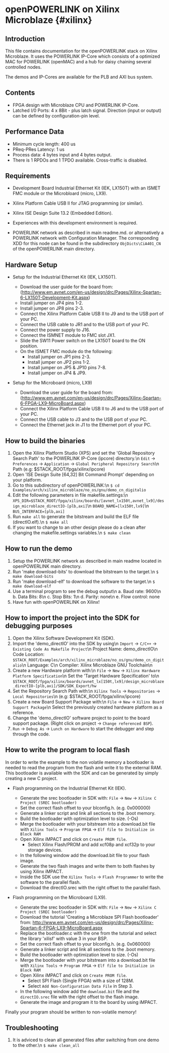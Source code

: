 openPOWERLINK on Xilinx Microblaze {#xilinx}
==================================

## Introduction

This file contains documentation for the openPOWERLINK stack on Xilinx
Microblaze. It uses the POWERLINK IP-Core which consists of a optimized MAC
for POWERLINK (openMAC) and a hub for daisy chaining several controlled nodes.

 The demos and IP-Cores are available for the PLB and AXI bus system.


## Contents

- FPGA design with Microblaze CPU and POWERLINK IP-Core.
- Latched I/0 Ports: 4 x 8Bit - plus latch signal.
  Direction (input or output) can be defined by configuration-pin level.

## Performance Data

- Minimum cycle length: 400 us
- PReq-PRes Latency: 1 us
- Process data: 4 bytes input and 4 bytes output.
- There is 1 RPDOs and 1 TPDO available. Cross-traffic is disabled.

## Requirements

- Development Board Industrial Ethernet Kit (IEK, LX150T) with an
  ISMET FMC module or the Microbloard (micro, LX9).

- Xilinx Platform Cable USB II for JTAG programming (or similar).

- Xilinx ISE Design Suite 13.2 (Embedded Edition).

- Experiences with this development environment is required.

- POWERLINK network as described in main readme.md.
  or alternatively a POWERLINK network with Configuration Manager.
  The corresponding XDD for this node can be found in the subdirectory
  `ObjDicts\CiA401_CN` of the openPOWERLINK main directory.


## Hardware Setup

- Setup for the Industrial Ethernet Kit (IEK, LX150T).
  * Download the user guide for the board from:
    (http://www.em.avnet.com/en-us/design/drc/Pages/Xilinx-Spartan-6-LX150T-Development-Kit.aspx)
  * Install jumper on JP4 pins 1-2.
  * Install jumper on JP8 pins 2-3.
  * Connect the Xilinx Platform Cable USB II to J9 and to the USB port of
    your PC.
  * Connect the USB cable to JR1 and to the USB port of your PC.
  * Connect the power supply to J16.
  * Connect the ISMNET module to FMC slot JX1.
  * Slide the SW11 Power switch on the LX150T board to the ON position.
  * On the ISMET FMC module do the following:
    + Install jumper on JP1 pins 2-3.
    + Install jumper on JP2 pins 1-2.
    + Install jumper on JP5 & JP10 pins 7-8.
    + Install jumper on JP4 & JP9.

- Setup for the Microboard (micro, LX9)
  * Download the user guide for the board from:
    (http://www.em.avnet.com/en-us/design/drc/Pages/Xilinx-Spartan-6-FPGA-LX9-MicroBoard.aspx)
  * Connect the Xilinx Platform Cable USB II to J6 and to the USB port of
    your PC.
  * Connect the USB cable to J3 and to the USB port of your PC.
  * Connect the Ethernet jack in J1 to the Ethernet port of your PC.

## How to build the binaries

1. Open the Xilinx Platform Studio (XPS) and set the 'Global Repository Search
   Path' to the POWERLINK IP-Core (ipcore) directory.\n
   `Edit` -> `Preferences` -> `Application` -> `Global Peripheral Repository Search`\n
   Path (e.g: $STACK_ROOT/fpga/xilinx/ipcore)
2. Open 'ISE Design Suite [64,32] Bit Command Prompt' depending on your
   platform.
3. Go to this subdirectory of openPOWERLINK:\n
   `$ cd Examples/arch/xilinx_microblaze/no_os/gnu/demo_cn_digitalio`
4. Edit the following parameters in file makefile.settings:\n
   `XPS_DIR=$STACK_ROOT/fpga/xilinx/boards/[avnet_lx150t,avnet_lx9]/design_microblaze_directIO-[plb,axi]`\n
   `BOARD_NAME=[lx150t,lx9]`\n
   `BUS_INTERFACE=[plb,axi]`
5. Run `make all` to generate the bitstream and build the ELF file (directIO.elf).\n
    `$ make all`
6. If you want to change to an other design please do a clean after changing
   the makefile.settings variables.\n
   `$ make clean`

## How to run the demo

1. Setup the POWERLINK network as described in main readme located in
   openPOWERLINK main directory.
2. Run 'make download-bits' to download the bitstream to the target.\n
   `$ make download-bits`
3. Run 'make download-elf' to download the software to the target.\n
   `$ make download-elf`
4. Use a terminal program to see the debug output\n
    a. Baud rate: 9600\n
    b. Data Bits: 8\n
    c. Stop Bits: 1\n
    d. Parity: none\n
    e. Flow control: none
5. Have fun with openPOWERLINK on Xilinx!

## How to import the project into the SDK for debugging purposes

1. Open the Xilinx Software Development Kit (SDK).
2. Import the 'demo_directIO' into the SDK by using\n
   `Import` -> `C/C++` -> `Existing Code As Makefile Project`\n
   Project Name: demo_directIO\n
   Code Location: `$STACK_ROOT/Examples/arch/xilinx_microblaze/no_os/gnu/demo_cn_digitalio`\n
   Language: C\n
   Compiler: Xilinx Microblaze GNU Toolchain\n
3. Create a new Hardware platform with:\n
   `File` -> `New` -> `Xilinx Hardware Platform Specification`\n
   Set the 'Target Hardware Specification' to\n
   `$STACK_ROOT/fpga/xilinx/boards/avnet_lx[150t,lx9]/design_microblaze_directIO-[plb,axi]/SDK/SDK_Export/hw`
4. Set the Repository Search Path with:\n
   `Xilinx Tools` -> `Repositories` -> `Local Repositories`\n
   (e.g: $STACK_ROOT/fpga/xilinx/ipcore)
5. Create a new Board Support Package with:\n
   `File` -> `New` -> `Xilinx Board Support Package`\n
   Select the previously created hardware platform as a reference.
6. Change the 'demo_directIO' software project to point to the board support
   package. (Right click on project -> `Change referenced BSP`).
7. `Run` -> `Debug As` -> `Lunch on Hardware` to start the debugger and step through
   the code.

## How to write the program to local flash

In order to write the example to the non volatile memory a bootloader is needed
to read the program from the flash and write it to the external RAM. This
bootloader is available with the SDK and can be generated by simply creating a
new C project.

- Flash programming on the Industrial Ethernet Kit (IEK).
  * Generate the srec bootloader in SDK with:
    `File` -> `New` -> `Xilinx C Project (SREC bootloader)`
  * Set the correct flash offset to your blconfig.h. (e.g. 0x000000)
  * Generate a linker script and link all sections to the .boot memory.
  * Build the bootloader with optimization level to size. (-Os)
  * Merge the bootloader with your bitstream into a download.bit file with
    `Xilinx Tools` -> `Program FPGA` -> `Elf file to Initialize in Block RAM`
  * Open Xilinx iMPACT and click on `Create PROM file`.
    - Select Xilinx Flash/PROM and add xcf08p and xcf32p to your storage
      devices.
  * In the following window add the download.bit file to your flash image.
  * Generate the two flash images and write them to both flashes by using
    Xilinx iMPACT.
  * Inside the SDK use the `Xilinx Tools` -> `Flash Programmer` to write the
    software to the parallel flash.
  * Download the directIO.srec with the right offset to the parallel flash.
  
- Flash programming on the Microboard (LX9).
  * Generate the srec bootloader in SDK with:
    `File` -> `New` -> `Xilinx C Project (SREC bootloader)`
  * Download the tutorial 'Creating a Microblaze SPI Flash bootloader' from:
    http://www.em.avnet.com/en-us/design/drc/Pages/Xilinx-Spartan-6-FPGA-LX9-MicroBoard.aspx
  * Replace the bootloader.c with the one from the tutorial and select the
    library 'xilisf' with value 3 in your BSP.
  * Set the correct flash offset to your blconfig.h. (e.g. 0x060000)
  * Generate a linker script and link all sections to the .boot memory.
  * Build the bootloader with optimization level to size. (-Os)
  * Merge the bootloader with your bitstream into a download.bit file with
    `Xilinx Tools` -> `Program FPGA` -> `Elf file to Initialize in Block RAM`
  * Open Xilinx iMPACT and click on `Create PROM file`.
    - Select SPI Flash (Single FPGA) with a size of 128M.
    - Select `Add Non-Configuration Data File` in Step 3.
  * In the following window add the `download.bit` file and the `directIO.srec`
    file with the right offset to the flash image.
  * Generate the image and program it to the board by using iMPACT.

Finally your program should be written to non-volatile memory!

## Troubleshooting

1. It is adviced to clean all generated files after switching from one demo to
   the other.\n
   `$ make clean_all`

